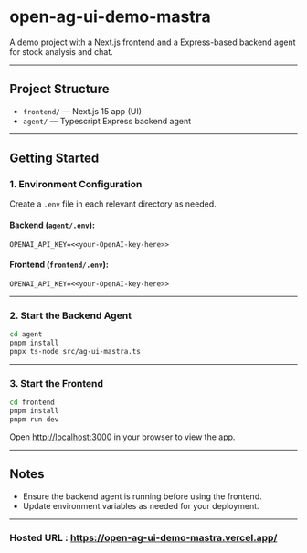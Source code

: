 # open-ag-ui-demo-mastra

A demo project with a Next.js frontend and a Express-based backend agent for stock analysis and chat.

---

## Project Structure

- `frontend/` — Next.js 15 app (UI)
- `agent/` — Typescript Express backend agent 

---

## Getting Started

### 1. Environment Configuration

Create a `.env` file in each relevant directory as needed. 

#### Backend (`agent/.env`):
```env
OPENAI_API_KEY=<<your-OpenAI-key-here>>
```

#### Frontend (`frontend/.env`):
```env
OPENAI_API_KEY=<<your-OpenAI-key-here>>
```

---

### 2. Start the Backend Agent

```bash
cd agent
pnpm install
pnpx ts-node src/ag-ui-mastra.ts
```

---

### 3. Start the Frontend

```bash
cd frontend
pnpm install
pnpm run dev
```

Open [http://localhost:3000](http://localhost:3000) in your browser to view the app.

---

## Notes
- Ensure the backend agent is running before using the frontend.
- Update environment variables as needed for your deployment.

---

### Hosted URL : https://open-ag-ui-demo-mastra.vercel.app/